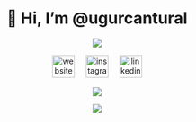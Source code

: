 <h1 align="center">👋 Hi, I’m @ugurcantural</h1>

<p align="center" width="100%">
  <img src="https://komarev.com/ghpvc/?username=ugurcantural&color=blue&style=for-the-badge">
</p>

<p align="center" width="100%">
  <a href="https://ugurcantural.netlify.app"><img src="https://cdn-icons-png.flaticon.com/512/841/841364.png" alt="website" width="40" height="40"/></a>
  &nbsp; &nbsp;
  <a href="https://www.instagram.com/birugurtu/"><img src="https://cdn-icons-png.flaticon.com/512/174/174855.png" alt="instagram" width="40" height="40"/></a>
  &nbsp; &nbsp;
  <a href="https://tr.linkedin.com/in/u%C4%9Furcan-tural-202702243"><img src="https://cdn-icons-png.flaticon.com/512/174/174857.png" alt="linkedin" width="40" height="40"/></a>
</p>

<p align="center" width="100%">
 <img src="https://github-readme-stats.vercel.app/api?username=ugurcantural&show_icons=true&theme=radical">
</p>

<p align="center" width="100%">
 <img src="https://github-readme-stats.vercel.app/api/top-langs/?username=ugurcantural&layout=compact&theme=radical">
</p>
